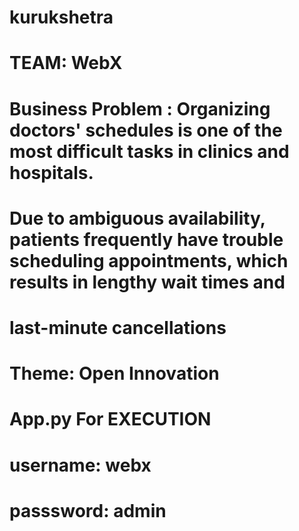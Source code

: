 # kurukshetra

# TEAM: WebX
# Business Problem : Organizing doctors' schedules is one of the most difficult tasks in clinics and hospitals.
# Due to ambiguous availability, patients frequently have trouble scheduling appointments, which results in lengthy wait times and
# last-minute cancellations
# Theme: Open Innovation
# App.py For EXECUTION
# username: webx
# passsword: admin
